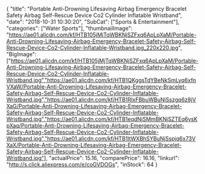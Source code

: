 {
	"title": "Portable Anti-Drowning Lifesaving Airbag Emergency Bracelet Safety Airbag Self-Rescue Device Co2 Cylinder Inflatable Wristband",
	"date": "2018-10-31 10:30:20",
	"SubCat": ["Sports & Entertainment"],
	"categories": ["Water Sports"],
	"thumbnailImage": "https://ae01.alicdn.com/kf/HTB105jMjTqWBKNjSZFxq6ApLpXaM/Portable-Anti-Drowning-Lifesaving-Airbag-Emergency-Bracelet-Safety-Airbag-Self-Rescue-Device-Co2-Cylinder-Inflatable-Wristband.jpg_220x220.jpg",
	"BigImage": ["https://ae01.alicdn.com/kf/HTB105jMjTqWBKNjSZFxq6ApLpXaM/Portable-Anti-Drowning-Lifesaving-Airbag-Emergency-Bracelet-Safety-Airbag-Self-Rescue-Device-Co2-Cylinder-Inflatable-Wristband.jpg","https://ae01.alicdn.com/kf/HTB1QKggsTdYBeNkSmLyq6xfnVXaW/Portable-Anti-Drowning-Lifesaving-Airbag-Emergency-Bracelet-Safety-Airbag-Self-Rescue-Device-Co2-Cylinder-Inflatable-Wristband.jpg","https://ae01.alicdn.com/kf/HTB1RIxFBbuWBuNjSszgq6z8jVXaG/Portable-Anti-Drowning-Lifesaving-Airbag-Emergency-Bracelet-Safety-Airbag-Self-Rescue-Device-Co2-Cylinder-Inflatable-Wristband.jpg","https://ae01.alicdn.com/kf/HTB1eqdNjSMmBKNjSZTEq6ysKpXaq/Portable-Anti-Drowning-Lifesaving-Airbag-Emergency-Bracelet-Safety-Airbag-Self-Rescue-Device-Co2-Cylinder-Inflatable-Wristband.jpg","https://ae01.alicdn.com/kf/HTB1ltWXBhSYBuNjSspjq6x73VXaX/Portable-Anti-Drowning-Lifesaving-Airbag-Emergency-Bracelet-Safety-Airbag-Self-Rescue-Device-Co2-Cylinder-Inflatable-Wristband.jpg"],
	"actualPrice": 15.16,
	"comparePrice": 16.16,
	"linkurl": "http://s.click.aliexpress.com/e/coGVDOGs",
	"inStock": 64
}
